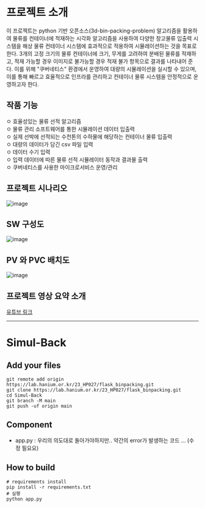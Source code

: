 # 프로젝트 소개 
이 프로젝트는 python 기반 오픈소스(3d-bin-packing-problem) 알고리즘을 활용하여 물류를 컨테이너에 적재하는 시각화 알고리즘을 사용하여 다양한 창고물류 입출력 시스템을 해상 물류 컨테이너 시스템에 효과적으로 적용하여 시뮬레이션하는 것을 목표로 한다. 3개의 고정 크기의 물류 컨테이너에 크기, 무게를 고려하여 분배된 물류를 적재하고, 적재 가능할 경우 이미지로 불가능할 경우 적재 불가 항목으로 결과를 나타내어 준다. 이를 위해 "쿠버네티스" 환경에서 운영하여 대량의 시뮬레이션을 실시할 수 있으며, 이를 통해 빠르고 효율적으로 인프라를 관리하고 컨테이너 물류 시스템을 안정적으로 운영하고자 한다. 


## 작품 기능
ㅇ 효율성있는 물류 선적 알고리즘 <br>
ㅇ 물류 관리 소프트웨어를 통한 시뮬레이션 데이터 입출력    <br>
ㅇ 실제 선박에 선적되는 수천톤의 수하물에 해당하는 컨테이너 물류 입출력  <br>
   ㅇ 대량의 데이터가 담긴 csv 파일 입력 <br>
   ㅇ 데이터 수기 입력 <br>
ㅇ 입력 데이터에 따른 물류 선적 시뮬레이터 동작과 결과물 출력  <br>
ㅇ 쿠버네티스를 사용한 마이크로서비스 운영/관리

## 프로젝트 시나리오
![image](https://github.com/SmGirls/SmGirlsDocker/assets/79689822/a28dcbc5-a072-4c9f-bb36-df92c9b95a65)


## SW 구성도
![image](https://github.com/SmGirls/SmGirlsDocker/assets/79689822/d842325d-ddcf-4a87-9e56-d1cc44c55450)

## PV 와 PVC 배치도
![image](https://github.com/SmGirls/SmGirlsDocker/assets/79689822/7252f82c-f18e-405e-8e51-14b23525d82d)

## 프로젝트 영상 요약 소개
[유튜브 링크](https://www.youtube.com/watch?v=VAB8FhqrSd4)

---

# Simul-Back

## Add your files

```
git remote add origin https://lab.hanium.or.kr/23_HP027/flask_binpacking.git
git clone https://lab.hanium.or.kr/23_HP027/flask_binpacking.git
cd Simul-Back
git branch -M main
git push -uf origin main

```
## Component
- app.py : 우리의 의도대로 돌아가야하지만.. 약간의 error가 발생하는 코드 ... (수정 필요요)

## How to build
```
# requirements install
pip install -r requirements.txt 
# 실행 
python app.py
```
